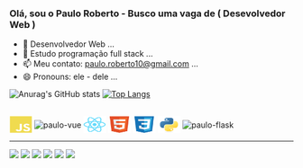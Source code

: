 ### Olá, sou o Paulo Roberto - Busco uma vaga de ( Desevolvedor Web )


- 🔭 Desenvolvedor Web ...
- 🌱 Estudo programação full stack ...
- 📫 Meu contato: paulo.roberto10@gmail.com ...
- 😄 Pronouns: ele - dele ...




![Anurag's GitHub stats](https://github-readme-stats.vercel.app/api?username=ninho10&show_icons=true&theme=radical)
[![Top Langs](https://github-readme-stats.vercel.app/api/top-langs/?username=ninho10&hide_progress=true&theme=radical)](https://github.com/anuraghazra/github-readme-stats)




<div style="display: inline_block"><br>
  <img align="center" alt="paulo-Js" height="30" width="40" src="https://raw.githubusercontent.com/devicons/devicon/master/icons/javascript/javascript-plain.svg">
  <img  align="center" alt="paulo-vue" height="30" width="40" src="https://cdn.jsdelivr.net/gh/devicons/devicon/icons/vuejs/vuejs-original.svg" />
  <img align="center" alt="paulo-React" height="30" width="40" src="https://raw.githubusercontent.com/devicons/devicon/master/icons/react/react-original.svg">
  <img align="center" alt="paulo-HTML" height="30" width="40" src="https://raw.githubusercontent.com/devicons/devicon/master/icons/html5/html5-original.svg">
  <img align="center" alt="paulo-CSS" height="30" width="40" src="https://raw.githubusercontent.com/devicons/devicon/master/icons/css3/css3-original.svg">
  <img align="center" alt="paulo-Python" height="30" width="40" src="https://raw.githubusercontent.com/devicons/devicon/master/icons/python/python-original.svg">
  <img align="center" alt="paulo-flask" height="70" width="75" src="https://cdn.jsdelivr.net/gh/devicons/devicon/icons/flask/flask-original-wordmark.svg" />
</div>


----------------------------------------------------------------------------------------------------------------------------------------------------------------

<div> 
  <a href=" " target="_blank"><img src="https://img.shields.io/badge/YouTube-FF0000?style=for-the-badge&logo=youtube&logoColor=white" target="_blank"></a>
  <a href="https://www.instagram.com/ninho.oficial100/" target="_blank"><img src="https://img.shields.io/badge/-Instagram-%23E4405F?style=for-the-badge&logo=instagram&logoColor=white" target="_blank"></a>
 	<a href=" " target="_blank"><img src="https://img.shields.io/badge/Twitch-9146FF?style=for-the-badge&logo=twitch&logoColor=white" target="_blank"></a>
 <a href=" " target="_blank"><img src="https://img.shields.io/badge/Discord-7289DA?style=for-the-badge&logo=discord&logoColor=white" target="_blank"></a> 
  <a href = "paulo.trabalho10@gmail.com"><img src="https://img.shields.io/badge/-Gmail-%23333?style=for-the-badge&logo=gmail&logoColor=white" target="_blank"></a>
  <a href="https://www.linkedin.com/in/paulo-roberto-b13597214/" target="_blank"><img src="https://img.shields.io/badge/-LinkedIn-%230077B5?style=for-the-badge&logo=linkedin&logoColor=white" target="_blank"></a> 
  
</div>
